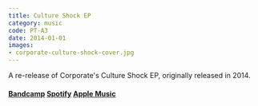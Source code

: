 ```yaml
---
title: Culture Shock EP
category: music
code: PT-A3
date: 2014-01-01
images:
- corporate-culture-shock-cover.jpg
---
```


A re-release of Corporate's Culture Shock EP, originally released in 2014.

#### [Bandcamp](https://pedestriantactics.bandcamp.com/album/corporate-culture-shock-ep-re-release) [Spotify](https://open.spotify.com/album/2SLeNPQpTAWI1vJgnl2DzY?si%253DumXYWEqkTWeRaYrVdZIdYQ) [Apple Music](https://music.apple.com/us/album/culture-shock-ep/1653019544)